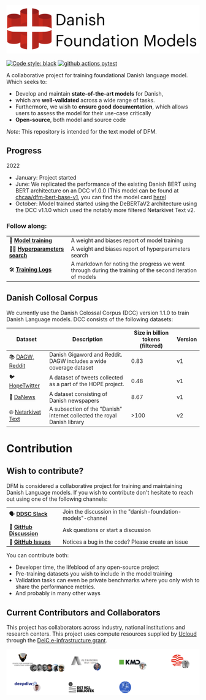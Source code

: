 

![](docs/_static/logo.png)

[![Code style: black](https://img.shields.io/badge/Code%20Style-Black-black)](https://black.readthedocs.io/en/stable/the_black_code_style/current_style.html)
[![github actions pytest](https://github.com/centre-for-humanities-computing/danish-foundation-models/actions/workflows/pytest.yml/badge.svg)](https://github.com/centre-for-humanities-computing/danish-foundation-models/actions)

A collaborative project for training foundational Danish language model. Which seeks to:

- Develop and maintain **state-of-the-art models** for Danish, 
- which are **well-validated** across a wide range of tasks.
- Furthermore, we wish to **ensure good documentation**, which allows users to assess the model for their use-case critically
- **Open-source**, both model and source code

*Note*: This repository is intended for the text model of DFM.

## Progress

2022
- January: Project started
- June: We replicated the performance of the existing Danish BERT using BERT architecture on an DCC v1.0.0 (This model can be found at [chcaa/dfm-bert-base-v1](https://huggingface.co/chcaa/dfm-bert-base-v1?text=Paris+is+the+%5BMASK%5D+of+France.), you can find the model card [here](https://github.com/centre-for-humanities-computing/danish-foundation-models/blob/main/docs/model_card.md))
- October: Model trained started using the DeBERTaV2 architecture using the DCC v1.1.0
  which used the notably more filtered Netarkivet Text v2.

### Follow along:

|                                                                                                                    |                                                               |
| ------------------------------------------------------------------------------------------------------------------ | ------------------------------------------------------------- |
|🚀 [**Model training**](https://wandb.ai/chcaa/danish-foundation-models/reports/dfm-debertav2-v1--VmlldzoyODc3NTA5) | A weight and biases report of model training |
|🕵️‍♂️ [**Hyperparameters search**](https://wandb.ai/chcaa/danish-foundation-models/reports/Grid-Search-1--VmlldzoyODE5NDE5) | A weight and biases report of hyperparameters search |
|🛠️ [**Training Logs**](https://github.com/centre-for-humanities-computing/danish-foundation-models/blob/trainingv2/docs/logs_training_v2.md) | A markdown for noting the progress we went through during the training of the second iteration of models |


## Danish Collosal Corpus

We currently use the Danish Colossal Corpus (DCC) version 1.1.0 to train Danish Language models. DCC consists of the following datasets: 

| Dataset                                                                                                                                       | Description                                                              | Size in billion tokens (filtered) | Version |
| --------------------------------------------------------------------------------------------------------------------------------------------- | ------------------------------------------------------------------------ | --------------------------------- | ------- |
| 📚 [DAGW, Reddit](https://github.com/centre-for-humanities-computing/danish-foundation-models/blob/main/docs/dagw_reddit.md)                   | Danish Gigaword and Reddit. DAGW includes a wide coverage dataset | 0.83                              | v1      |
| 🐦 [HopeTwitter](https://github.com/centre-for-humanities-computing/danish-foundation-models/blob/main/docs/datasheets/hopetwitter.md)         | A dataset of tweets collected as a part of the HOPE project.             | 0.48                              | v1      |
| 📰 [DaNews](https://github.com/centre-for-humanities-computing/danish-foundation-models/blob/main/docs/datasheets/danews.md)                   | A dataset consisting of Danish newspapers                                | 8.67                              | v1      |
| 🌐 [Netarkivet Text](https://github.com/centre-for-humanities-computing/danish-foundation-models/blob/main/docs/datasheets/Netarkivet_text.md) | A subsection of the "Danish" internet collected the royal Danish library | >100                              | v2      |



# Contribution
## Wish to contribute?
DFM is considered a collaborative project for training and maintaining Danish Language models. If you wish to contribute don't hesitate to reach out using one of the following channels:

|                                                                                                                    |                                                               |
| ------------------------------------------------------------------------------------------------------------------ | ------------------------------------------------------------- |
|🗣 [**DDSC Slack**](https://join.slack.com/t/danskdatascie-o8m9638/shared_invite/zt-1jh2dwmj4-D_mjywfXERvVP75n9O0ykg) | Join the discussion in the "danish-foundation-models"-channel |
| 💬 [**GitHub Discussion**](https://github.com/centre-for-humanities-computing/danish-foundation-models/discussions) | Ask questions or start a discussion |
| 🚨 [**GitHub Issues**](https://github.com/centre-for-humanities-computing/danish-foundation-models/issues) | Notices a bug in the code? Please create an issue  |

You can contribute both:

-  Developer time, the lifeblood of any open-source project
-  Pre-training datasets you wish to include in the model training
-  Validation tasks can even be private benchmarks where you only wish to share the performance metrics.
- And probably in many other ways


## Current Contributors and Collaborators
This project has collaborators across industry, national institutions and research centers. This project uses compute resources supplied by [Ucloud](https://docs.cloud.sdu.dk/index.html) through the [DeiC e-infrastructure grant](https://www.deic.dk/en/supercomputing/Apply-for-HPC-resources).


![](docs/_static/collab.png)


